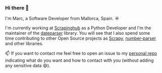 ### Hi there 👋

I'm Marc, a Software Developer from Mallorca, Spain. :sunny:

I'm currently working at [Scrapinghub](https://www.scrapinghub.com/) as a Python Developer and I'm the maintainer of the [dateparser](https://github.com/scrapinghub/dateparser) library. You will see that I also spend some time contributing to other Open Source projects as 
[Scrapy](https://github.com/scrapy/scrapy/pulls?q=author%3Anoviluni), [number-parser](https://github.com/arnavkapoor/number-parser/issues?q=author%3Anoviluni+) and other libraries.

<!--
To see some of my contributions you can check the next list:

**Scraping**
* [scrapy](https://github.com/scrapy/scrapy/pulls?q=author%3Anoviluni)
* Scrapy dependencies:
  * [protego](https://github.com/scrapy/protego/pulls?q=author%3Anoviluni)
  * [queuelib](https://github.com/scrapy/queuelib/pulls?q=author%3Anoviluni)
* [curl2scrapy](https://github.com/michael-shub/curl2scrapy/pulls?q=author%3Anoviluni)
* [shub](https://github.com/scrapinghub/shub/pulls?q=author%3Anoviluni)
* [scrapy.org](https://github.com/scrapy/scrapy.org/pulls?q=author%3Anoviluni)
* [awesome-scrapy](https://github.com/croqaz/awesome-scrapy/pulls?q=author%3Anoviluni)
* [quotesbot](https://github.com/scrapy/quotesbot)

**Machine learning and text processing**:
* [dateparser](https://github.com/scrapinghub/dateparser/pulls?q=author%3Anoviluni)
* [nltk](https://github.com/nltk/nltk/pulls?q=author%3Anoviluni)
* [price-parser](https://github.com/scrapinghub/price-parser/pulls?q=author%3Anoviluni)

**Web**:
* [flask](https://github.com/pallets/flask/pulls?q=author%3Anoviluni)
* [tornado](https://github.com/tornadoweb/tornado/pulls?q=author%3Anoviluni)
* django packages:
  * [django-hattori](https://github.com/APSL/django-hattori/pulls?q=author%3Anoviluni)
  * [django-kaio](https://github.com/APSL/django-kaio/pulls?q=author%3Anoviluni)
  * [django-bima-back](https://github.com/AjuntamentdeBarcelona/django-bima-back/pulls?q=author%3Anoviluni)
  * [django-bima-core](https://github.com/AjuntamentdeBarcelona/django-bima-core/pulls?q=author%3Anoviluni)
  * [django-private-files](https://github.com/vvangelovski/django-private-files/pulls?q=author%3Anoviluni)

**Testing**:
* [pytest](https://github.com/pytest-dev/pytest/pulls?q=author%3Anoviluni)
* pytest plugins:
  * [pytest-flake8](https://github.com/tholo/pytest-flake8/pulls?q=author%3Anoviluni)
  * [pytest-eradicate](https://github.com/aequitas/pytest-eradicate/pulls?q=author%3Anoviluni)

**Other tools**:
* ipython: https://github.com/ipython/ipython/pulls?q=author%3Anoviluni 

-->


📫 If you want to contact me feel free to open an issue to my [personal repo](https://github.com/noviluni/noviluni) indicating what do you want and how to contact with you (without adding any sensitive data :smile:).




<!--
**noviluni/noviluni** is a ✨ _special_ ✨ repository because its `README.md` (this file) appears on your GitHub profile.

Here are some ideas to get you started:

- 🔭 I’m currently working on ...
- 🌱 I’m currently learning ...
- 👯 I’m looking to collaborate on ...
- 🤔 I’m looking for help with ...
- 💬 Ask me about ...
- 📫 How to reach me: ...
- 😄 Pronouns: ...
- ⚡ Fun fact: ...
-->
